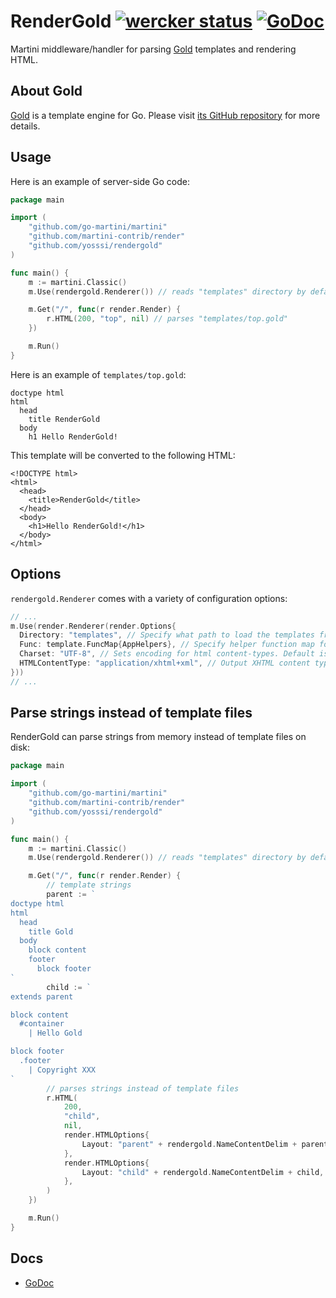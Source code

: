 # RenderGold [![wercker status](https://app.wercker.com/status/3cb287c2c7570a2cf024eab2da6d7a14/s/ "wercker status")](https://app.wercker.com/project/bykey/3cb287c2c7570a2cf024eab2da6d7a14) [![GoDoc](https://godoc.org/github.com/yosssi/rendergold?status.png)](https://godoc.org/github.com/yosssi/rendergold)

Martini middleware/handler for parsing [Gold](http://gold.yoss.si/) templates and rendering HTML.

## About Gold

[Gold](http://gold.yoss.si/) is a template engine for Go. Please visit [its GitHub repository](https://github.com/yosssi/gold) for more details.

## Usage

Here is an example of server-side Go code:

```go
package main

import (
	"github.com/go-martini/martini"
	"github.com/martini-contrib/render"
	"github.com/yosssi/rendergold"
)

func main() {
	m := martini.Classic()
	m.Use(rendergold.Renderer()) // reads "templates" directory by default

	m.Get("/", func(r render.Render) {
		r.HTML(200, "top", nil) // parses "templates/top.gold"
	})

	m.Run()
}
```

Here is an example of `templates/top.gold`:

```gold
doctype html
html
  head
    title RenderGold
  body
    h1 Hello RenderGold!
```

This template will be converted to the following HTML:

```hmtl
<!DOCTYPE html>
<html>
  <head>
    <title>RenderGold</title>
  </head>
  <body>
    <h1>Hello RenderGold!</h1>
  </body>
</html>
```

## Options

`rendergold.Renderer` comes with a variety of configuration options:

~~~ go
// ...
m.Use(render.Renderer(render.Options{
  Directory: "templates", // Specify what path to load the templates from. Default is "templates".
  Func: template.FuncMap{AppHelpers}, // Specify helper function map for templates to access.
  Charset: "UTF-8", // Sets encoding for html content-types. Default is "UTF-8".
  HTMLContentType: "application/xhtml+xml", // Output XHTML content type instead of default "text/html"
}))
// ...
~~~

## Parse strings instead of template files

RenderGold can parse strings from memory instead of template files on disk:

```go
package main

import (
	"github.com/go-martini/martini"
	"github.com/martini-contrib/render"
	"github.com/yosssi/rendergold"
)

func main() {
	m := martini.Classic()
	m.Use(rendergold.Renderer()) // reads "templates" directory by default

	m.Get("/", func(r render.Render) {
		// template strings
		parent := `
doctype html
html
  head
    title Gold
  body
    block content
    footer
      block footer
`
		child := `
extends parent

block content
  #container
    | Hello Gold

block footer
  .footer
    | Copyright XXX
`
		// parses strings instead of template files
		r.HTML(
			200,
			"child",
			nil,
			render.HTMLOptions{
				Layout: "parent" + rendergold.NameContentDelim + parent,
			},
			render.HTMLOptions{
				Layout: "child" + rendergold.NameContentDelim + child,
			},
		)
	})

	m.Run()
}
```

## Docs

* [GoDoc](https://godoc.org/github.com/yosssi/rendergold)
